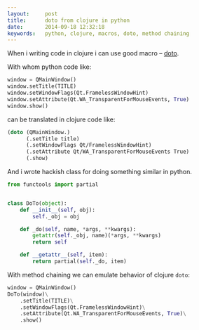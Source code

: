 ```yaml
---
layout:     post
title:      doto from clojure in python
date:       2014-09-18 12:32:18
keywords:   python, clojure, macros, doto, method chaining  
---
```


When i writing code in clojure i can use good macro &ndash; [doto](http://clojuredocs.org/clojure_core/1.3.0/clojure.core/doto).

With whom python code like:


```python
window = QMainWindow()
window.setTitle(TITLE)
window.setWindowFlags(Qt.FramelessWindowHint)
window.setAttribute(Qt.WA_TransparentForMouseEvents, True)
window.show()
```

can be translated in clojure code like:

```clojure
(doto (QMainWindow.)
      (.setTitle title)
      (.setWindowFlags Qt/FramelessWindowHint)
      (.setAttribute Qt/WA_TransparentForMouseEvents True)
      (.show)
```

And i wrote hackish class for doing something similar in python.

```python
from functools import partial


class DoTo(object):
    def __init__(self, obj):
        self._obj = obj

    def _do(self, name, *args, **kwargs):
        getattr(self._obj, name)(*args, **kwargs)
        return self

    def __getattr__(self, item):
        return partial(self._do, item)
```

With method chaining we can emulate behavior of clojure `doto`:

```python
window = QMainWindow()
DoTo(window)\
    .setTitle(TITLE)\
    .setWindowFlags(Qt.FramelessWindowHint)\
    .setAttribute(Qt.WA_TransparentForMouseEvents, True)\
    .show()
```
